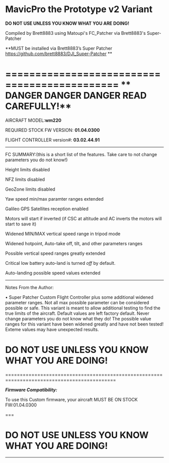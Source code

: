 # MavicPro the Prototype v2 Variant

**DO NOT USE UNLESS YOU KNOW WHAT YOU ARE DOING!**

Compiled by Brett8883 using Matoupi's FC_Patcher via Brett8883's Super-Patcher

**MUST be installed via Brett8883’s Super Patcher https://github.com/brett8883/DJI_Super-Patcher **

=============================================
** DANGER DANGER DANGER READ CAREFULLY!**
=============================================
AIRCRAFT MODEL:**wm220**

REQUIRED STOCK FW VERSION: **01.04.0300**

FLIGHT CONTROLLER version#: **03.02.44.91**

------------------------------------------------------------------

FC SUMMARY:(this is a short list of the features. Take care to not change parameters you do not know!)

Height limits disabled 

NFZ limits disabled 

GeoZone limits disabled 

Yaw speed min/max paramter ranges extended 

Galileo GPS Satellites reception enabled

Motors will start if inverted (if CSC at altitude and AC inverts the motors will start to save it)

Widened MIN/MAX vertical speed range in tripod mode

Widened hotpoint, Auto-take off, tilt, and other parameters ranges

Possible vertical speed ranges greatly extended

Critical low battery auto-land is turned *off* by default. 

Auto-landing possible speed values extended


*******************************************************************************************

Notes From the Author:

• Super Patcher Custom Flight Controller plus some additional widened parameter ranges. Not all max possible parameter can be considered possible or safe. This variant is meant to allow additional testing to find the true limits of the aircraft. Default values are left factory default. Never change parameters you do not know what they do! The possible value ranges for this variant have been widened greatly and have not been tested! Exteme values may have unexpected results. 

# DO NOT USE UNLESS YOU KNOW WHAT YOU ARE DOING! 
============================================================================================

***Firmware Compatibility:***

To use this Custom firmware, your aircraft MUST BE ON STOCK FW:01.04.0300

===
# DO NOT USE UNLESS YOU KNOW WHAT YOU ARE DOING! 

********************************************************************************************


	


